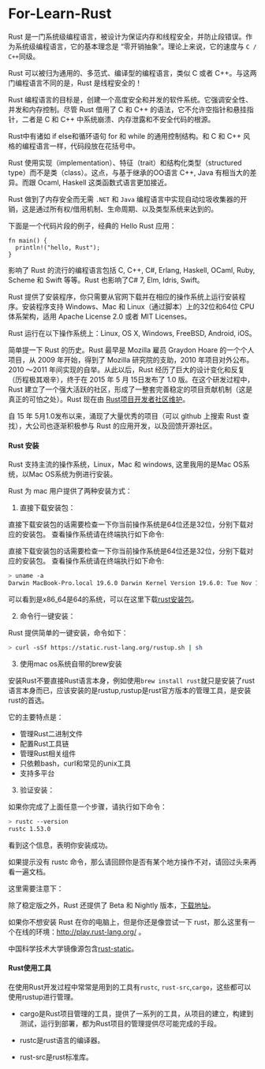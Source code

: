# For-Learn-Rust

Rust 是一门系统级编程语言，被设计为保证内存和线程安全，并防止段错误。作为系统级编程语言，它的基本理念是 “零开销抽象”。理论上来说，它的速度与 `C / C++`同级。

Rust 可以被归为通用的、多范式、编译型的编程语言，类似 C 或者 C++。与这两门编程语言不同的是，Rust 是线程安全的！

Rust 编程语言的目标是，创建一个高度安全和并发的软件系统。它强调安全性、并发和内存控制。尽管 Rust 借用了 C 和 C++ 的语法，它不允许空指针和悬挂指针，二者是 C 和 C++ 中系统崩溃、内存泄露和不安全代码的根源。

Rust中有诸如 if else和循环语句 for 和 while 的通用控制结构。和 C 和 C++ 风格的编程语言一样，代码段放在花括号中。

Rust 使用实现（implementation）、特征（trait）和结构化类型（structured type）而不是类（class）。这点，与基于继承的OO语言 C++, Java 有相当大的差异。而跟 Ocaml, Haskell 这类函数式语言更加接近。

Rust 做到了内存安全而无需 `.NET` 和 `Java` 编程语言中实现自动垃圾收集器的开销，这是通过所有权/借用机制、生命周期、以及类型系统来达到的。

下面是一个代码片段的例子，经典的 Hello Rust 应用：

```
fn main() {
  println!("hello, Rust");
}
```
影响了 Rust 的流行的编程语言包括 C, C++, C#, Erlang, Haskell, OCaml, Ruby, Scheme 和 Swift 等等。Rust 也影响了C# 7, Elm, Idris, Swift。

Rust 提供了安装程序，你只需要从官网下载并在相应的操作系统上运行安装程序。安装程序支持 Windows、Mac 和 Linux（通过脚本）上的32位和64位 CPU 体系架构，适用 Apache License 2.0 或者 MIT Licenses。

Rust 运行在以下操作系统上：Linux, OS X, Windows, FreeBSD, Android, iOS。

简单提一下 Rust 的历史。Rust 最早是 Mozilla 雇员 Graydon Hoare 的一个个人项目，从 2009 年开始，得到了 Mozilla 研究院的支助，2010 年项目对外公布。2010 ～2011 年间实现的自举。从此以后，Rust 经历了巨大的设计变化和反复（历程极其艰辛），终于在 2015 年 5 月 15日发布了 1.0 版。在这个研发过程中，Rust 建立了一个强大活跃的社区，形成了一整套完善稳定的项目贡献机制（这是真正的可怕之处）。Rust 现在由 [Rust项目开发者社区维护](https://github.com/rust-lang/rust)。

自 15 年 5月1.0发布以来，涌现了大量优秀的项目（可以 github 上搜索 Rust 查找），大公司也逐渐积极参与 Rust 的应用开发，以及回馈开源社区。

#### Rust 安装 

Rust 支持主流的操作系统，Linux，Mac 和 windows, 这里我用的是Mac OS系统，以Mac OS系统为例进行安装。

Rust 为 mac 用户提供了两种安装方式：

1. 直接下载安装包：

直接下载安装包的话需要检查一下你当前操作系统是64位还是32位，分别下载对应的安装包。 查看操作系统请在终端执行如下命令:

直接下载安装包的话需要检查一下你当前操作系统是64位还是32位，分别下载对应的安装包。 查看操作系统请在终端执行如下命令:

```bash
> uname -a
Darwin MacBook-Pro.local 19.6.0 Darwin Kernel Version 19.6.0: Tue Nov 10 00:10:30 PST 2020; root:xnu-6153.141.10~1/RELEASE_X86_64 x86_64
```

可以看到是x86_64是64的系统，可以在这里下载[rust安装包](https://static.rust-lang.org/dist/rust-1.5.0-x86_64-apple-darwin.pkg)。

2. 命令行一键安装：

Rust 提供简单的一键安装，命令如下：

```bash
> curl -sSf https://static.rust-lang.org/rustup.sh | sh
```

3. 使用mac os系统自带的brew安装

安装Rust不要直接Rust语言本身，例如使用`brew install rust`就只是安装了rust语言本身而已，应该安装的是rustup,rustup是rust官方版本的管理工具，是安装rust的首选。

它的主要特点是：

* 管理Rust二进制文件
* 配置Rust工具链
* 管理Rust相关组件
* 只依赖bash，curl和常见的unix工具
* 支持多平台

3. 验证安装：

如果你完成了上面任意一个步骤，请执行如下命令：

```bash 
> rustc --version
rustc 1.53.0
```
看到这个信息，表明你安装成功。

如果提示没有 rustc 命令，那么请回顾你是否有某个地方操作不对，请回过头来再看一遍文档。

这里需要注意下：

除了稳定版之外，Rust 还提供了 Beta 和 Nightly 版本，[下载地址](https://www.rust-lang.org/zh-CN/other-installers.html)。

如果你不想安装 Rust 在你的电脑上，但是你还是像尝试一下 rust，那么这里有一个在线的环境：http://play.rust-lang.org/ 。

中国科学技术大学镜像源包含[rust-static](http://mirrors.ustc.edu.cn/rust-static/)。


#### Rust使用工具

在使用Rust开发过程中常常是用到的工具有`rustc`, `rust-src`,`cargo`，这些都可以使用rustup进行管理。

* cargo是Rust项目管理的工具，提供了一系列的工具，从项目的建立，构建到测试，运行到部署，都为Rust项目的管理提供尽可能完成的手段。

* rustc是rust语言的编译器。

* rust-src是rust标准库。

